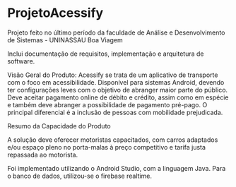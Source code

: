 # ProjetoAcessify
Projeto feito no último período da faculdade de Análise e Desenvolvimento de Sistemas - UNINASSAU Boa Viagem

Inclui documentação de requisitos, implementação e arquitetura de software.

Visão Geral do Produto:
Acessify se trata de um aplicativo de transporte com o foco em acessibilidade. Disponível para sistemas Android, devendo ter configurações leves com o objetivo de abranger maior parte do público. Deve aceitar pagamento online de débito e crédito, assim como em espécie e também deve abranger a possibilidade de pagamento pré-pago.
O principal diferencial é a inclusão de pessoas com mobilidade prejudicada.

Resumo da Capacidade do Produto

A solução deve oferecer motoristas capacitados, com carros adaptados e/ou espaço pleno no porta-malas à preço competitivo e tarifa justa repassada ao motorista.

Foi implementado utilizando o Android Studio, com a linguagem Java. Para o banco de dados, utilizou-se o firebase realtime.
 

